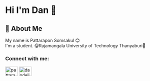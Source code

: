 
# Hi I'm Dan 👋




## 🚀 About Me
My name is Pattarapon Somsakul 😊   
I'm a student. @Rajamangala University of Technology Thanyaburi🏢

<h3 align="left">Connect with me:</h3>
<p align="left">
<a href="[https://fb.com/pattarapon somsakul]" target="blank"><img align="center" src="https://raw.githubusercontent.com/rahuldkjain/github-profile-readme-generator/master/src/images/icons/Social/facebook.svg" alt="pattarapon somsakul" height="30" width="40" /></a>
<a href="[https://instagram.com/dandelion_ssk.y]" target="blank"><img align="center" src="https://raw.githubusercontent.com/rahuldkjain/github-profile-readme-generator/master/src/images/icons/Social/instagram.svg" alt="dandelion_ssk.y" height="30" width="40" /></a>
</p>
